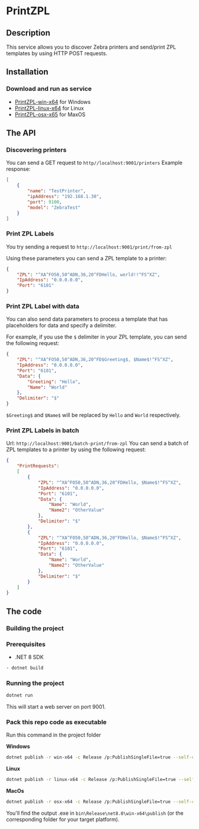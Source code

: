 # PrintZPL

## Description

This service allows you to discover Zebra printers and send/print ZPL templates by using HTTP POST requests.

## Installation

### Download and run as service

- [PrintZPL-win-x64](https://github.com/Tim-Maes/PrintZPL/actions/runs/7247084396/artifacts/1121113118) for Windows
- [PrintZPL-linux-x64](https://github.com/Tim-Maes/PrintZPL/actions/runs/7247084396/artifacts/1121113116) for Linux
- [PrintZPL-osx-x65](https://github.com/Tim-Maes/PrintZPL/actions/runs/7247084396/artifacts/1121113117) for MaxOS

## The API

### Discovering printers

You can send a GET request to `http//localhost:9001/printers`
Example response:

```json
[
    {
        "name": "TestPrinter",
        "ipAddress": "192.168.1.30",
        "port": 9100,
        "model": "ZebraTest"
    }
]
```

### Print ZPL Labels

You try sending a request to `http://localhost:9001/print/from-zpl`

Using these parameters you can send a ZPL template to a printer:

```json
{
    "ZPL": "^XA^FO50,50^ADN,36,20^FDHello, world!!^FS^XZ",
    "IpAddress": "0.0.0.0.0",
    "Port": "6101"
}
```
### Print ZPL Label with data

You can also send data parameters to process a template that has placeholders for data and specify a delimiter.

For example, if you use the `$` delimiter in your ZPL template, you can send the following request:

```json
{
    "ZPL": "^XA^FO50,50^ADN,36,20^FD$Greeting$, $Name$!^FS^XZ",
    "IpAddress": "0.0.0.0.0",
    "Port": "6101",
    "Data": {
        "Greeting": "Hello",
        "Name": "World"
    },
    "Delimiter": "$"
}
```

`$Greeting$` and `$Name$` will be replaced by `Hello` and `World` respectively.

### Print ZPL Labels in batch

Url: `http://localhost:9001/batch-print/from-zpl`
You can send a batch of ZPL templates to a printer by using the following request:
```json
{
    "PrintRequests":
    [
        {
            "ZPL": "^XA^FO50,50^ADN,36,20^FDHello, $Name$!^FS^XZ",
            "IpAddress": "0.0.0.0.0",
            "Port": "6101",
            "Data": {
                "Name": "World",
                "Name2": "OtherValue"
            },
            "Delimiter": "$"
        },
        {
            "ZPL": "^XA^FO50,50^ADN,36,20^FDHello, $Name$!^FS^XZ",
            "IpAddress": "0.0.0.0.0",
            "Port": "6101",
            "Data": {
                "Name": "World",
                "Name2": "OtherValue"
            },
            "Delimiter": "$"
        }
    ]
}
```

## The code

### Building the project

### Prerequisites

- .NET 8 SDK

```bash
- dotnet build
```

### Running the project

```bash
dotnet run
```

This will start a web server on port 9001.

### Pack this repo code as executable

Run this command in the project folder

**Windows**
```bash
dotnet publish -r win-x64 -c Release /p:PublishSingleFile=true --self-contained true
```
**Linux** 

```bash
dotnet publish -r linux-x64 -c Release /p:PublishSingleFile=true --self-contained true
```
**MacOs**

```bash
dotnet publish -r osx-x64 -c Release /p:PublishSingleFile=true --self-contained true
```

You'll find the output .exe in `bin\Release\net8.0\win-x64\publish` (or the corresponding folder for your target platform).


